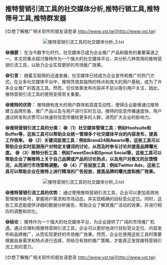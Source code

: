 ## **推特营销引流工具的社交媒体分析,推特行销工具,推特筛号工具,推特群发器**

[😍想了解推广相关软件的朋友请登录 http://www.vst.tw](http://www.vst.tw)

 <center><img src="https://vst.tw/MP4/tuiguang/png/1.png" alt="推特营销引流工具的社交媒体分析_3.txt"></center>

**😄摘要：**
在当今数字化时代，社交媒体已成为企业推广产品和服务的重要渠道之一。本文将重点探讨推特作为一个强大的社交媒体平台，并分析几种常用的推特营销引流工具，以助力企业实现更好的市场推广效果。

**😄引言：**
随着互联网的迅速发展，社交媒体已经成为企业宣传和推广的热门方式。在众多社交媒体平台中，推特凭借其独特的特点和庞大的用户基础，成为了许多企业推广的首选工具。然而，仅仅依靠发布内容并不足以吸引用户关注，因此，推特营销引流工具的使用变得至关重要。

**😄推特的优势：**
推特拥有庞大的用户群体和高度互动性，使得企业能够通过推特建立品牌形象、推广产品以及与用户进行实时互动。推特的信息传播速度快，用户通过转发和点赞可以快速将信息传播给更多的人群，进而扩大企业的影响力。

**😄推特营销引流工具的分类：**
**😄（1）社交媒体管理工具：例如Hootsuite和Buffer等，这些工具可以帮助企业统一管理多个社交媒体平台的内容发布，提高工作效率。**
**😄（2）关键词监测工具：例如Brand24和Awario等，这些工具可以帮助企业实时监测用户对特定关键词的讨论，从而及时参与讨论并提高品牌曝光度。**
**😄（3）推特分析工具：例如TweetDeck和Sprout Social等，这些工具可以帮助企业了解推特上关于自己品牌或产品的讨论热点，以及用户对推文的反馈情况，从而进行市场策略调整。**
**😄（4）广告投放工具：例如Twitter Ads，这些工具可以帮助企业在推特上进行精准的广告投放，提高品牌的曝光度和推广效果。**

 <center><img src="https://vst.tw/MP4/tuiguang/png/5.png" alt="推特营销引流工具的社交媒体分析_3.txt"></center>

**😄推特营销引流工具的优势：**
通过使用推特营销引流工具，企业可以更加高效地管理推特账号，掌握用户需求和市场动态，并实现精确的目标受众定位。同时，这些工具还能提供详细的数据分析报告，帮助企业了解其推广活动的效果，并进行相应的调整和优化。

**😄结论：**
推特作为一个强大的社交媒体平台，为企业提供了广阔的市场推广机遇。通过合理利用推特营销引流工具，企业可以更好地进行目标受众定位、内容发布和品牌推广，从而实现更好的市场推广效果。然而，企业在使用这些工具时需要根据自身需求和特点进行选择，并结合有效的推广策略，才能真正发挥推特营销引流工具的潜力。

[😍想了解推广相关软件的朋友请登录 http://www.vst.tw](http://www.vst.tw)



